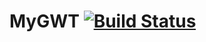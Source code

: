 # MyGWT [![Build Status](https://travis-ci.org/FedirChuiko/MyGWT.svg?branch=master)](https://travis-ci.org/FedirChuiko/MyGWT)
